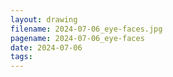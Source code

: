 ```yaml
---
layout: drawing
filename: 2024-07-06_eye-faces.jpg
pagename: 2024-07-06_eye-faces
date: 2024-07-06
tags:
---
```

